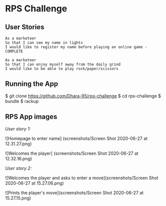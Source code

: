 # RPS Challenge

**User Stories**
----

```
As a marketeer
So that I can see my name in lights
I would like to register my name before playing an online game - COMPLETE

As a marketeer
So that I can enjoy myself away from the daily grind
I would like to be able to play rock/paper/scissors
```

**Running the App**
----

$ git clone https://github.com/Dhara-95/rps-challenge
$ cd rps-challenge
$ bundle
$ rackup

**RPS App images**
----

*User story 1:*

![Homepage to enter name] (screenshots/Screen Shot 2020-06-27 at 12.31.27.png)

![Welcomes the player] (screenshots/Screen Shot 2020-06-27 at 12.32.16.png)

*User story 2:*

![Welcomes the player and asks to enter a move](screenshots/Screen Shot 2020-06-27 at 15.27.06.png)

![Prints the player's move](screenshots/Screen Shot 2020-06-27 at 15.27.15.png)
